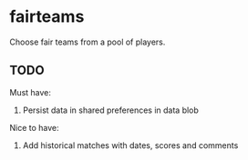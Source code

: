 # fairteams

Choose fair teams from a pool of players.

## TODO
Must have:
1. Persist data in shared preferences in data blob

Nice to have:
1. Add historical matches with dates, scores and comments
